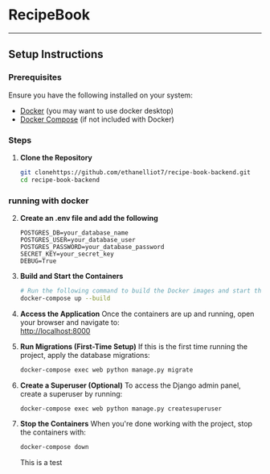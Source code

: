 # RecipeBook

---
## Setup Instructions


### Prerequisites

Ensure you have the following installed on your system:
- [Docker](https://www.docker.com/) (you may want to use docker desktop)
- [Docker Compose](https://docs.docker.com/compose/install/) (if not included with Docker)

### Steps

1. **Clone the Repository**
   ```bash
   git clonehttps://github.com/ethanelliot7/recipe-book-backend.git
   cd recipe-book-backend

### running with docker
2. **Create an .env file and add the following**
   ```.env
   POSTGRES_DB=your_database_name
   POSTGRES_USER=your_database_user
   POSTGRES_PASSWORD=your_database_password
   SECRET_KEY=your_secret_key
   DEBUG=True
   ```
3. **Build and Start the Containers**
   ```bash
   # Run the following command to build the Docker images and start the containers:
   docker-compose up --build
   ```
4. **Access the Application**
Once the containers are up and running, open your browser and navigate to:  
[http://localhost:8000](http://localhost:8000)


5. **Run Migrations (First-Time Setup)**
If this is the first time running the project, apply the database migrations:

   ```bash
   docker-compose exec web python manage.py migrate
   ```
6. **Create a Superuser (Optional)**
To access the Django admin panel, create a superuser by running:
   
   ```bash
   docker-compose exec web python manage.py createsuperuser
   ```
   
7. **Stop the Containers**
When you're done working with the project, stop the containers with:
   ```bash
   docker-compose down
   ```
   This is a test